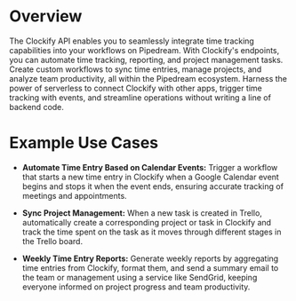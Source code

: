 # Overview

The Clockify API enables you to seamlessly integrate time tracking capabilities into your workflows on Pipedream. With Clockify's endpoints, you can automate time tracking, reporting, and project management tasks. Create custom workflows to sync time entries, manage projects, and analyze team productivity, all within the Pipedream ecosystem. Harness the power of serverless to connect Clockify with other apps, trigger time tracking with events, and streamline operations without writing a line of backend code.

# Example Use Cases

- **Automate Time Entry Based on Calendar Events:** Trigger a workflow that starts a new time entry in Clockify when a Google Calendar event begins and stops it when the event ends, ensuring accurate tracking of meetings and appointments.

- **Sync Project Management:** When a new task is created in Trello, automatically create a corresponding project or task in Clockify and track the time spent on the task as it moves through different stages in the Trello board.

- **Weekly Time Entry Reports:** Generate weekly reports by aggregating time entries from Clockify, format them, and send a summary email to the team or management using a service like SendGrid, keeping everyone informed on project progress and team productivity.

